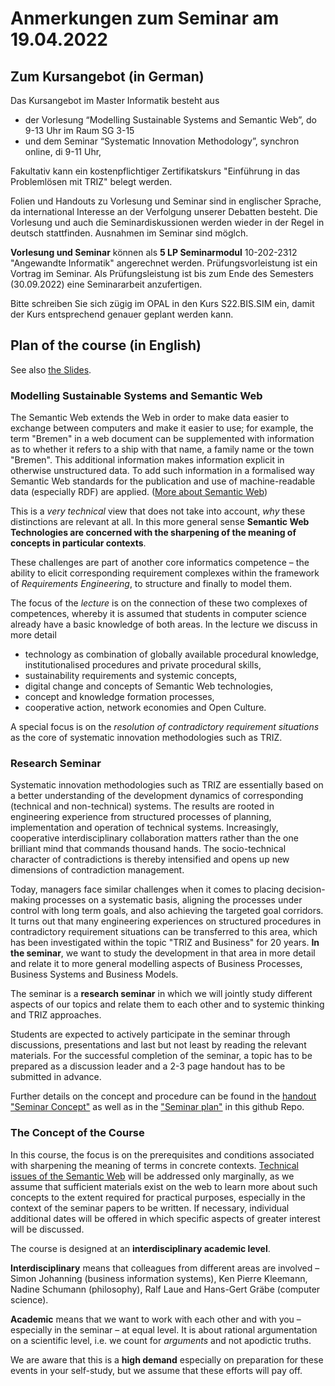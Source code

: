 # Anmerkungen zum Seminar am 19.04.2022

## Zum Kursangebot (in German)

Das Kursangebot im Master Informatik besteht aus
* der Vorlesung “Modelling Sustainable Systems and Semantic Web”, do 9-13 Uhr
  im Raum SG 3-15
* und dem Seminar “Systematic Innovation Methodology”, synchron online, di
  9-11 Uhr,

Fakultativ kann ein kostenpflichtiger Zertifikatskurs "Einführung in das
Problemlösen mit TRIZ" belegt werden.

Folien und Handouts zu Vorlesung und Seminar sind in englischer Sprache, da
international Interesse an der Verfolgung unserer Debatten besteht.  Die
Vorlesung und auch die Seminardiskussionen werden wieder in der Regel in
deutsch stattfinden. Ausnahmen im Seminar sind möglch.

__Vorlesung und Seminar__ können als __5 LP Seminarmodul__ 10-202-2312
"Angewandte Informatik" angerechnet werden. Prüfungsvorleistung ist ein Vortrag
im Seminar. Als Prüfungsleistung ist bis zum Ende des Semesters (30.09.2022)
eine Seminararbeit anzufertigen.

Bitte schreiben Sie sich zügig im OPAL in den Kurs S22.BIS.SIM ein, damit der
Kurs entsprechend genauer geplant werden kann.

## Plan of the course (in English)

See also [the Slides](Slides.pdf).

### Modelling Sustainable Systems and Semantic Web

The Semantic Web extends the Web in order to make data easier to exchange
between computers and make it easier to use; for example, the term "Bremen" in
a web document can be supplemented with information as to whether it refers to
a ship with that name, a family name or the town "Bremen".  This additional
information makes information explicit in otherwise unstructured data.  To add
such information in a formalised way Semantic Web standards for the
publication and use of machine-readable data (especially RDF) are applied.
([More about Semantic Web](https://en.wikipedia.org/wiki/Semantic_Web))

This is a _very technical_ view that does not take into account, _why_ these
distinctions are relevant at all.  In this more general sense __Semantic Web
Technologies are concerned with the sharpening of the meaning of concepts in
particular contexts__.

These challenges are part of another core informatics competence &ndash; the
ability to elicit corresponding requirement complexes within the framework of
_Requirements Engineering_, to structure and finally to model them.

The focus of the _lecture_ is on the connection of these two complexes of
competences, whereby it is assumed that students in computer science already
have a basic knowledge of both areas.  In the lecture we discuss in more detail 
- technology as combination of globally available procedural knowledge,
  institutionalised procedures and private procedural skills,
- sustainability requirements and systemic concepts,
- digital change and concepts of Semantic Web technologies,
- concept and knowledge formation processes,
- cooperative action, network economies and Open Culture.

A special focus is on the _resolution of contradictory requirement situations_
as the core of systematic innovation methodologies such as TRIZ.

### Research Seminar

Systematic innovation methodologies such as TRIZ are essentially based on a
better understanding of the development dynamics of corresponding (technical
and non-technical) systems.  The results are rooted in engineering experience
from structured processes of planning, implementation and operation of
technical systems. Increasingly, cooperative interdisciplinary collaboration
matters rather than the one brilliant mind that commands thousand hands. The
socio-technical character of contradictions is thereby intensified and opens
up new dimensions of contradiction management.

Today, managers face similar challenges when it comes to placing
decision-making processes on a systematic basis, aligning the processes under
control with long term goals, and also achieving the targeted goal corridors.
It turns out that many engineering experiences on structured procedures in
contradictory requirement situations can be transferred to this area, which
has been investigated within the topic "TRIZ and Business" for 20 years.  __In
the seminar__, we want to study the development in that area in more detail
and relate it to more general modelling aspects of Business Processes,
Business Systems and Business Models.

The seminar is a __research seminar__ in which we will jointly study different
aspects of our topics and relate them to each other and to systemic thinking
and TRIZ approaches.

Students are expected to actively participate in the seminar through
discussions, presentations and last but not least by reading the relevant
materials.  For the successful completion of the seminar, a topic has to be
prepared as a discussion leader and a 2-3 page handout has to be submitted in
advance.

Further details on the concept and procedure can be found in the [handout
"Seminar Concept"](../Seminarconcept.pdf) as well as in the ["Seminar
plan"](../Seminarplan.md) in this github Repo.

### The Concept of the Course

In this course, the focus is on the prerequisites and conditions associated
with sharpening the meaning of terms in concrete contexts.  [Technical issues
of the Semantic Web](https://www.semantic-web-grundlagen.de/) will be
addressed only marginally, as we assume that sufficient materials exist on the
web to learn more about such concepts to the extent required for practical
purposes, especially in the context of the seminar papers to be written. If
necessary, individual additional dates will be offered in which specific
aspects of greater interest will be discussed.

The course is designed at an __interdisciplinary academic level__. 

__Interdisciplinary__ means that colleagues from different areas are involved
&ndash; Simon Johanning (business information systems), Ken Pierre Kleemann,
Nadine Schumann (philosophy), Ralf Laue and Hans-Gert Gräbe (computer
science).

__Academic__ means that we want to work with each other and with you &ndash;
especially in the seminar &ndash; at equal level. It is about rational
argumentation on a scientific level, i.e. we count for _arguments_ and not
apodictic truths.

We are aware that this is a __high demand__ especially on preparation for
these events in your self-study, but we assume that these efforts will pay
off.
